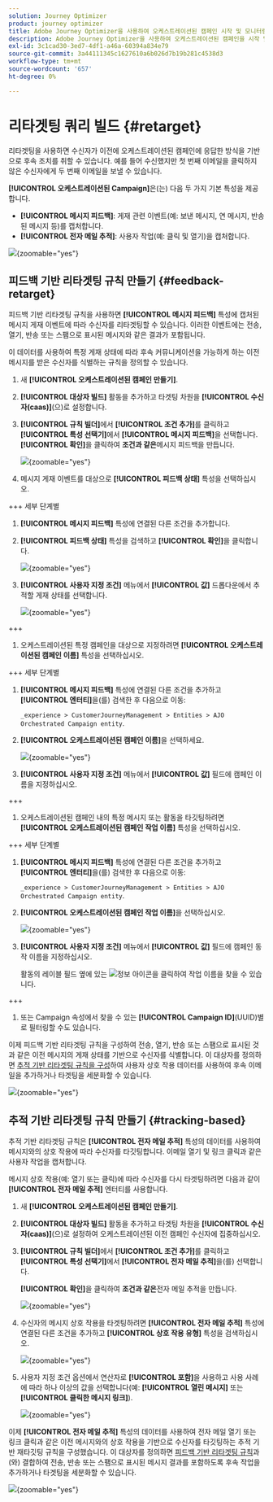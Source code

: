 ```yaml
---
solution: Journey Optimizer
product: journey optimizer
title: Adobe Journey Optimizer을 사용하여 오케스트레이션된 캠페인 시작 및 모니터링
description: Adobe Journey Optimizer을 사용하여 오케스트레이션된 캠페인을 시작 및 모니터링하는 방법을 알아봅니다.
exl-id: 3c1cad30-3ed7-4df1-a46a-60394a834e79
source-git-commit: 3a44111345c1627610a6b026d7b19b281c4538d3
workflow-type: tm+mt
source-wordcount: '657'
ht-degree: 0%

---
```



# 리타겟팅 쿼리 빌드 {#retarget}

리타겟팅을 사용하면 수신자가 이전에 오케스트레이션된 캠페인에 응답한 방식을 기반으로 후속 조치를 취할 수 있습니다. 예를 들어 수신했지만 첫 번째 이메일을 클릭하지 않은 수신자에게 두 번째 이메일을 보낼 수 있습니다.

**[!UICONTROL 오케스트레이션된 Campaign]**&#x200B;은(는) 다음 두 가지 기본 특성을 제공합니다.

* **[!UICONTROL 메시지 피드백]**: 게재 관련 이벤트(예: 보낸 메시지, 연 메시지, 반송된 메시지 등)를 캡처합니다.
* **[!UICONTROL 전자 메일 추적]**: 사용자 작업(예: 클릭 및 열기)을 캡처합니다.

![](assets/do-not-localize/retarget-schema.png){zoomable="yes"}


## 피드백 기반 리타겟팅 규칙 만들기 {#feedback-retarget}

피드백 기반 리타겟팅 규칙을 사용하면 **[!UICONTROL 메시지 피드백]** 특성에 캡처된 메시지 게재 이벤트에 따라 수신자를 리타겟팅할 수 있습니다. 이러한 이벤트에는 전송, 열기, 반송 또는 스팸으로 표시된 메시지와 같은 결과가 포함됩니다.

이 데이터를 사용하여 특정 게재 상태에 따라 후속 커뮤니케이션을 가능하게 하는 이전 메시지를 받은 수신자를 식별하는 규칙을 정의할 수 있습니다.

1. 새 **[!UICONTROL 오케스트레이션된 캠페인 만들기]**.

1. **[!UICONTROL 대상자 빌드]** 활동을 추가하고 타겟팅 차원을 **[!UICONTROL 수신자(caas)]**(으)로 설정합니다.

1. **[!UICONTROL 규칙 빌더]**&#x200B;에서 **[!UICONTROL 조건 추가]**&#x200B;를 클릭하고 **[!UICONTROL 특성 선택기]**&#x200B;에서 **[!UICONTROL 메시지 피드백]**&#x200B;을 선택합니다. **[!UICONTROL 확인]**&#x200B;을 클릭하여 **조건과 같은**&#x200B;메시지 피드백을 만듭니다.

   ![](assets/retarget_1.png){zoomable="yes"}

1. 메시지 게재 이벤트를 대상으로 **[!UICONTROL 피드백 상태]** 특성을 선택하십시오.

+++ 세부 단계별

   1. **[!UICONTROL 메시지 피드백]** 특성에 연결된 다른 조건을 추가합니다.

   1. **[!UICONTROL 피드백 상태]** 특성을 검색하고 **[!UICONTROL 확인]**&#x200B;을 클릭합니다.

      ![](assets/retarget_3.png){zoomable="yes"}

   1. **[!UICONTROL 사용자 지정 조건]** 메뉴에서 **[!UICONTROL 값]** 드롭다운에서 추적할 게재 상태를 선택합니다.

      ![](assets/retarget_4.png){zoomable="yes"}

+++

1. 오케스트레이션된 특정 캠페인을 대상으로 지정하려면 **[!UICONTROL 오케스트레이션된 캠페인 이름]** 특성을 선택하십시오.

+++ 세부 단계별

   1. **[!UICONTROL 메시지 피드백]** 특성에 연결된 다른 조건을 추가하고 **[!UICONTROL 엔터티]**&#x200B;을(를) 검색한 후 다음으로 이동:

      `_experience > CustomerJourneyManagement > Entities > AJO Orchestrated Campaign entity`.

   1. **[!UICONTROL 오케스트레이션된 캠페인 이름]**&#x200B;을 선택하세요.

      ![](assets/retarget_5.png){zoomable="yes"}

   1. **[!UICONTROL 사용자 지정 조건]** 메뉴에서 **[!UICONTROL 값]** 필드에 캠페인 이름을 지정하십시오.

+++

1. 오케스트레이션된 캠페인 내의 특정 메시지 또는 활동을 타깃팅하려면 **[!UICONTROL 오케스트레이션된 캠페인 작업 이름]** 특성을 선택하십시오.

+++ 세부 단계별

   1. **[!UICONTROL 메시지 피드백]** 특성에 연결된 다른 조건을 추가하고 **[!UICONTROL 엔터티]**&#x200B;을(를) 검색한 후 다음으로 이동:

      `_experience > CustomerJourneyManagement > Entities > AJO Orchestrated Campaign entity`.

   1. **[!UICONTROL 오케스트레이션된 캠페인 작업 이름]**&#x200B;을 선택하십시오.

      ![](assets/retarget_6.png){zoomable="yes"}

   1. **[!UICONTROL 사용자 지정 조건]** 메뉴에서 **[!UICONTROL 값]** 필드에 캠페인 동작 이름을 지정하십시오.

      활동의 레이블 필드 옆에 있는 ![정보 아이콘](assets/do-not-localize/info-icon.svg)을 클릭하여 작업 이름을 찾을 수 있습니다.

+++

1. 또는 Campaign 속성에서 찾을 수 있는 **[!UICONTROL Campaign ID]**(UUID)별로 필터링할 수도 있습니다.

이제 피드백 기반 리타겟팅 규칙을 구성하여 전송, 열기, 반송 또는 스팸으로 표시된 것과 같은 이전 메시지의 게재 상태를 기반으로 수신자를 식별합니다. 이 대상자를 정의하면 [추적 기반 리타겟팅 규칙을 구성](#tracking-based)하여 사용자 상호 작용 데이터를 사용하여 후속 이메일을 추가하거나 타겟팅을 세분화할 수 있습니다.

![](assets/retarget_9.png){zoomable="yes"}


## 추적 기반 리타겟팅 규칙 만들기 {#tracking-based}

추적 기반 리타겟팅 규칙은 **[!UICONTROL 전자 메일 추적]** 특성의 데이터를 사용하여 메시지와의 상호 작용에 따라 수신자를 타깃팅합니다. 이메일 열기 및 링크 클릭과 같은 사용자 작업을 캡처합니다.

메시지 상호 작용(예: 열기 또는 클릭)에 따라 수신자를 다시 타겟팅하려면 다음과 같이 **[!UICONTROL 전자 메일 추적]** 엔터티를 사용합니다.

1. 새 **[!UICONTROL 오케스트레이션된 캠페인 만들기]**.

1. **[!UICONTROL 대상자 빌드]** 활동을 추가하고 타겟팅 차원을 **[!UICONTROL 수신자(caas)]**(으)로 설정하여 오케스트레이션된 이전 캠페인 수신자에 집중하십시오.

1. **[!UICONTROL 규칙 빌더]**&#x200B;에서 **[!UICONTROL 조건 추가]**&#x200B;를 클릭하고 **[!UICONTROL 특성 선택기]**&#x200B;에서 **[!UICONTROL 전자 메일 추적]**&#x200B;을(를) 선택합니다.

   **[!UICONTROL 확인]**&#x200B;을 클릭하여 **조건과 같은**&#x200B;전자 메일 추적을 만듭니다.

   ![](assets/retarget_2.png){zoomable="yes"}

1. 수신자의 메시지 상호 작용을 타겟팅하려면 **[!UICONTROL 전자 메일 추적]** 특성에 연결된 다른 조건을 추가하고 **[!UICONTROL 상호 작용 유형]** 특성을 검색하십시오.

   ![](assets/retarget_7.png){zoomable="yes"}

1. 사용자 지정 조건 옵션에서 연산자로 **[!UICONTROL 포함]**&#x200B;을 사용하고 사용 사례에 따라 하나 이상의 값을 선택합니다(예: **[!UICONTROL 열린 메시지]** 또는 **[!UICONTROL 클릭한 메시지 링크]**).

   ![](assets/retarget_8.png){zoomable="yes"}

이제 **[!UICONTROL 전자 메일 추적]** 특성의 데이터를 사용하여 전자 메일 열기 또는 링크 클릭과 같은 이전 메시지와의 상호 작용을 기반으로 수신자를 타깃팅하는 추적 기반 재타깃팅 규칙을 구성했습니다. 이 대상자를 정의하면 [피드백 기반 리타겟팅 규칙](#feedback-retarget)과(와) 결합하여 전송, 반송 또는 스팸으로 표시된 메시지 결과를 포함하도록 후속 작업을 추가하거나 타겟팅을 세분화할 수 있습니다.


![](assets/retarget_10.png){zoomable="yes"}
